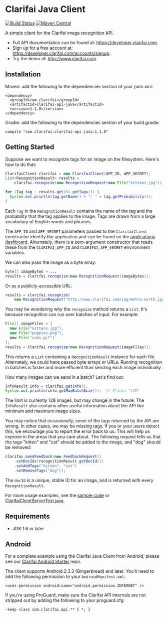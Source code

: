 Clarifai Java Client
====================
[![Build Status](https://travis-ci.org/Clarifai/clarifai-java.svg?branch=master)](https://travis-ci.org/Clarifai/clarifai-java)
[![Maven Central](https://maven-badges.herokuapp.com/maven-central/com.clarifai/clarifai-api-java/badge.svg)](https://maven-badges.herokuapp.com/maven-central/com.clarifai/clarifai-api-java)

A simple client for the Clarifai image recognition API.
* Full API documentation can be found at: https://developer.clarifai.com.
* Sign up for a free account at: https://developer.clarifai.com/accounts/signup.
* Try the demo at: http://www.clarifai.com.


Installation
------------

Maven: add the following to the dependencies section of your pom.xml:
```
<dependency>
  <groupId>com.clarifai</groupId>
  <artifactId>clarifai-api-java</artifactId>
  <version>1.1.0</version>
</dependency>
```

Gradle: add the following to the dependencies section of your build.gradle:
```
compile "com.clarifai:clarifai-api-java:1.1.0"
```


Getting Started
---------------
Suppose we want to recognize tags for an image on the filesystem. Here's how to do that:
```java
ClarifaiClient clarifai = new ClarifaiClient(APP_ID, APP_SECRET);
List<RecognitionResult> results =
    clarifai.recognize(new RecognitionRequest(new File("kittens.jpg")));

for (Tag tag : results.get(0).getTags()) {
  System.out.println(tag.getName() + ": " + tag.getProbability());
}
```
Each `Tag` in the `RecognitionResult` contains the name of the tag and the probability that the tag
applies to the image. Tags are drawn from a large vocabulary of English words and phrases.

The `APP_ID` and `APP_SECRET` parameters passed to the `ClarifaiClient` constructor identify the
application and can be found on the
[applications dashboard](https://developer.clarifai.com/applications/). Alternately, there is a
zero-argument constructor that reads these from the `CLARIFAI_APP_ID` and `CLARIFAI_APP_SECRET`
environment variables.

We can also pass the image as a byte array:
```java
byte[] imageBytes = ...
results = clarifai.recognize(new RecognitionRequest(imageBytes));
```

Or as a publicly-accessible URL:
```java
results = clarifai.recognize(
    new RecognitionRequest("http://www.clarifai.com/img/metro-north.jpg"));
```

You may be wondering why the `recognize` method returns a `List`. It's because recognition can
run over batches of input. For example:
```java
File[] imageFiles = {
  new File("kittens.jpg"),
  new File("puppies.png"),
  new File("cubs.gif")
};
results = clarifai.recognize(new RecognitionRequest(imageFiles));
```
This returns a `List` containing a `RecognitionResult` instance for each file.
Alternately, we could have passed byte arrays or URLs. Running recognition in batches is faster and
more efficient than sending each image individually.

How many images can we send in a batch? Let's find out:
```java
InfoResult info = clarifai.getInfo();
System.out.println(info.getMaxBatchSize());  // Prints "128"
```
The limit is currently 128 images, but may change in the future. The `InfoResult` also contains
other useful information about the API like minimum and maximum image sizes.

You may notice that occasionally, some of the tags returned by the API are wrong. In other cases,
we may be missing tags. If you or your users detect this, we encourage you to report the error back
to us. This will help us improve in the areas that you care about. The following request tells us
that the tags "kitten" and "cat" should be added to the image, and "dog" should be removed:
```java
clarifai.sendFeedback(new FeedbackRequest()
    .setDocIds(recognitionResult.getDocId())
    .setAddTags("kitten", "cat")
    .setRemoveTags("dog"));
```
The `docId` is a unique, stable ID for an image, and is returned with every `RecognitionResult`.

For more usage examples, see the [sample code](https://github.com/Clarifai/clarifai-java/tree/master/samples) or
[ClarifaiClientServerTest.java](https://github.com/clarifai/clarifai-java/blob/master/src/test/java/com/clarifai/api/ClarifaiClientServerTest.java).


Requirements
------------
* JDK 1.6 or later


Android
-------
For a complete example using the Clarifai Java Client from Android, please see our 
[Clarifai Android Starter](https://github.com/Clarifai/clarifai-android-starter) repo.

The client supports Android 2.3.3 (Gingerbread) and later. You'll need to add the
following permission to your `AndroidManifest.xml`:
```
<uses-permission android:name="android.permission.INTERNET" />
```

If you're using ProGuard, make sure the Clarifai API internals are not stripped out by adding the
following to your proguard.cfg:
```
-keep class com.clarifai.api.** { *; }
```
